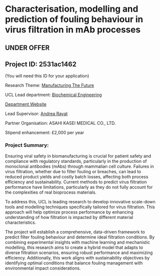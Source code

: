 # Characterisation, modelling and prediction of fouling behaviour in virus filtration in mAb processes

## **UNDER OFFER**

## Project ID: **2531ac1462**
(You will need this ID for your application)

Research Theme: [Manufacturing The Future](../themes/manufacturing-the-future.md)

UCL Lead department: [Biochemical Engineering](../departments/biochemical-engineering.md)

[Department Website](https://www.ucl.ac.uk/biochemical-engineering)

Lead Supervisor: [Andrea Rayat](https://profiles.ucl.ac.uk/9479)

Partner Organisation: ASAHI KASEI MEDICAL CO., LTD.

Stipend enhancement: £2,000 per year

### Project Summary:

Ensuring viral safety in biomanufacturing is crucial for patient safety and compliance with regulatory standards, particularly in the production of monoclonal antibodies (mAbs) through mammalian cell culture. Failures in virus filtration, whether due to filter fouling or breaches, can lead to reduced product yields and costly batch losses, affecting both process efficiency and sustainability. Current methods to predict virus filtration performance have limitations, particularly as they do not fully account for the complexities of real bioprocess materials.

To address this, UCL is leading research to develop innovative scale-down tools and modelling techniques specifically tailored for virus filtration. This approach will help optimize process performance by enhancing understanding of how filtration is impacted by different material characteristics. 

The project will establish a comprehensive, data-driven framework to predict filter fouling behaviour and determine ideal filtration conditions. By combining experimental insights with machine learning and mechanistic modelling, this research aims to create a hybrid model that adapts to diverse filtration scenarios, ensuring robust performance and maximizing efficiency. Additionally, this work aligns with sustainability objectives by identifying optimal conditions that balance fouling management with environmental impact considerations.
